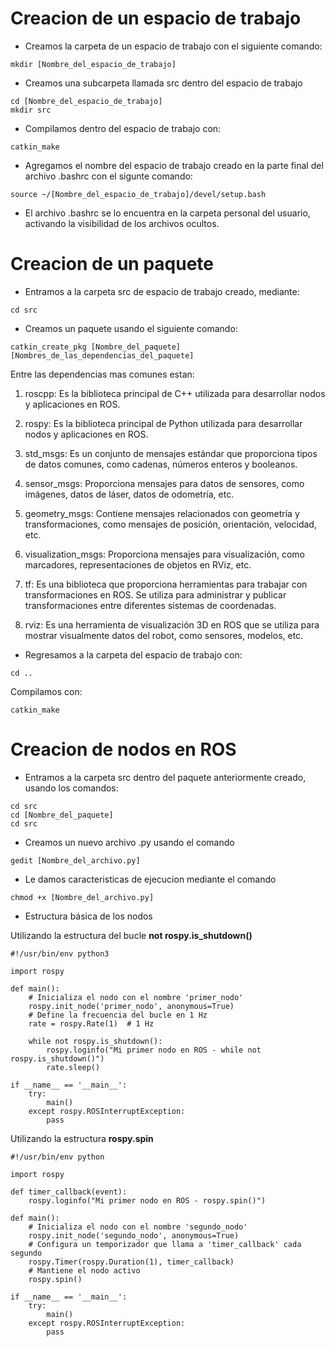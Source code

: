# Creacion de un espacio de trabajo
* Creamos la carpeta de un espacio de trabajo con el siguiente comando:

```
mkdir [Nombre_del_espacio_de_trabajo]
```
* Creamos una subcarpeta llamada src dentro del espacio de trabajo

```
cd [Nombre_del_espacio_de_trabajo]
mkdir src
```
* Compilamos dentro del espacio de trabajo con:

```
catkin_make
```
* Agregamos el nombre del espacio de trabajo creado en la parte final del archivo .bashrc con el sigunte comando:

```
source ~/[Nombre_del_espacio_de_trabajo]/devel/setup.bash
```
* El archivo .bashrc se lo encuentra en la carpeta personal del usuario, activando la visibilidad de los archivos ocultos.
# Creacion de un paquete
* Entramos a la carpeta src de espacio de trabajo creado, mediante:

```
cd src
```
* Creamos un paquete usando el siguiente comando:

```
catkin_create_pkg [Nombre_del_paquete] [Nombres_de_las_dependencias_del_paquete]
```
Entre las dependencias mas comunes estan:
1. roscpp: Es la biblioteca principal de C++ utilizada para desarrollar nodos y aplicaciones en ROS.

2. rospy: Es la biblioteca principal de Python utilizada para desarrollar nodos y aplicaciones en ROS.

3. std_msgs: Es un conjunto de mensajes estándar que proporciona tipos de datos comunes, como cadenas, números enteros y booleanos.

4. sensor_msgs: Proporciona mensajes para datos de sensores, como imágenes, datos de láser, datos de odometría, etc.

5. geometry_msgs: Contiene mensajes relacionados con geometría y transformaciones, como mensajes de posición, orientación, velocidad, etc.

6. visualization_msgs: Proporciona mensajes para visualización, como marcadores, representaciones de objetos en RViz, etc.

7. tf: Es una biblioteca que proporciona herramientas para trabajar con transformaciones en ROS. Se utiliza para administrar y publicar transformaciones entre diferentes sistemas de coordenadas.

8. rviz: Es una herramienta de visualización 3D en ROS que se utiliza para mostrar visualmente datos del robot, como sensores, modelos, etc.


* Regresamos a la carpeta del espacio de trabajo con:

```
cd ..
```
Compilamos con:
```
catkin_make
```
# Creacion de nodos en ROS

* Entramos a la carpeta src dentro del paquete anteriormente creado, usando los comandos:

```
cd src
cd [Nombre_del_paquete]
cd src
```
* Creamos un nuevo archivo .py usando el comando

```
gedit [Nombre_del_archivo.py]
```
* Le damos caracteristicas de ejecucion mediante el comando

```
chmod +x [Nombre_del_archivo.py]
```

* Estructura básica de los nodos

Utilizando la estructura del bucle **not rospy.is_shutdown()**
```
#!/usr/bin/env python3

import rospy

def main():
    # Inicializa el nodo con el nombre 'primer_nodo'
    rospy.init_node('primer_nodo', anonymous=True)
    # Define la frecuencia del bucle en 1 Hz
    rate = rospy.Rate(1)  # 1 Hz

    while not rospy.is_shutdown():
        rospy.loginfo("Mi primer nodo en ROS - while not rospy.is_shutdown()")
        rate.sleep()

if __name__ == '__main__':
    try:
        main()
    except rospy.ROSInterruptException:
        pass
```
Utilizando la estructura **rospy.spin**
```
#!/usr/bin/env python

import rospy

def timer_callback(event):
    rospy.loginfo("Mi primer nodo en ROS - rospy.spin()")

def main():
    # Inicializa el nodo con el nombre 'segundo_nodo'
    rospy.init_node('segundo_nodo', anonymous=True)
    # Configura un temporizador que llama a 'timer_callback' cada segundo
    rospy.Timer(rospy.Duration(1), timer_callback)
    # Mantiene el nodo activo
    rospy.spin()

if __name__ == '__main__':
    try:
        main()
    except rospy.ROSInterruptException:
        pass
```
